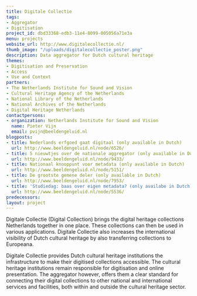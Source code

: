 ```yaml
---
title: Digitale Collectie
tags:
- Aggregator
- Digitisation
project_id: dbd33368-edb3-11e4-8099-005056a71e3a
menu: projects
website_url: http://www.digitalecollectie.nl/
thumb_image: "/uploads/digitalecollectie_poster.png"
description: Data aggregator for Dutch cultural heritage
themes:
- Digitisation and Preservation
- Access
- Use and Context
partners:
- The Netherlands Institute for Sound and Vision
- Cultural Heritage Agency of the Netherlands
- National Library of the Netherlands
- National Archives of the Netherlands
- Digital Heritage Netherlands
contactpersons:
- organization: Netherlands Institute for Sound and Vision
  name: Pieter Vijn
  email: pvijn@beeldengeluid.nl
blogposts:
- title: Nederlands erfgoed gaat digitaal (only available in Dutch)
  url: http://www.beeldengeluid.nl/node/6526/
- title: 5 nieuwtjes over de nationale aggregator (only available in Dutch)
  url: http://www.beeldengeluid.nl/node/9433/
- title: Nationaal knooppunt voor metadata (only available in Dutch)
  url: http://www.beeldengeluid.nl/node/5151/
- title: De grootste gemene deler (only available in Dutch)
  url: http://www.beeldengeluid.nl/node/7953/
- title: 'Studiedag: baas over eigen metadata? (only availabe in Dutch)'
  url: http://www.beeldengeluid.nl/node/5536/
predecessors: 
layout: project
---
```


Digitale Collectie (Digital Collection) brings the digital heritage collections Netherlands together in one place. These collections can then be used in various applications. Digitale Collectie also increases the international visibility of Dutch cultural heritage by also transferring collections to Europeana.

Digitale Collectie provides Dutch cultural heritage institutions the infrastructure to make their digitised collections accessible. The cultural heritage institutions remain responsible for digitisation and online presentation. The aggregator however, offers them a clear standard for connecting their digital collections to other national and international services and facilities, both within and outside the cultural heritage sector.
